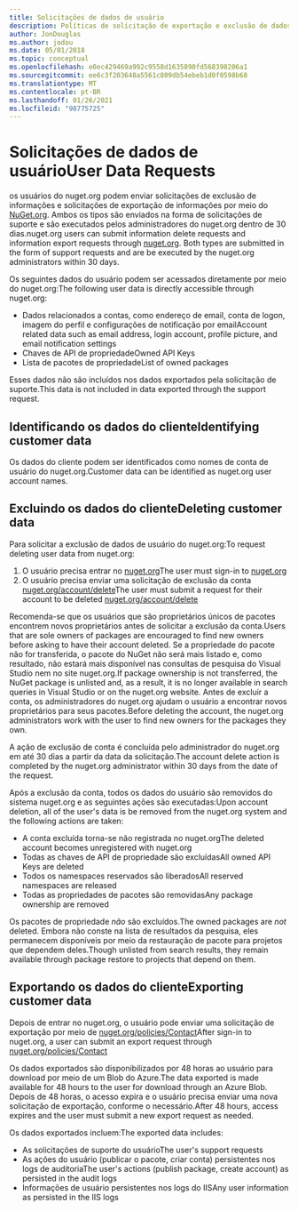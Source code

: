 ```yaml
---
title: Solicitações de dados de usuário
description: Políticas de solicitação de exportação e exclusão de dados de usuário
author: JonDouglas
ms.author: jodou
ms.date: 05/01/2018
ms.topic: conceptual
ms.openlocfilehash: e0ec429469a992c9558d1635890fd568398206a1
ms.sourcegitcommit: ee6c3f203648a5561c809db54ebeb1d0f0598b68
ms.translationtype: MT
ms.contentlocale: pt-BR
ms.lasthandoff: 01/26/2021
ms.locfileid: "98775725"
---
```

# <a name="user-data-requests"></a><span data-ttu-id="8178c-103">Solicitações de dados de usuário</span><span class="sxs-lookup"><span data-stu-id="8178c-103">User Data Requests</span></span>

<span data-ttu-id="8178c-104">os usuários do nuget.org podem enviar solicitações de exclusão de informações e solicitações de exportação de informações por meio do [NuGet.org](https://www.nuget.org). Ambos os tipos são enviados na forma de solicitações de suporte e são executados pelos administradores do nuget.org dentro de 30 dias.</span><span class="sxs-lookup"><span data-stu-id="8178c-104">nuget.org users can submit information delete requests and information export requests through [nuget.org](https://www.nuget.org). Both types are submitted in the form of support requests and are be executed by the nuget.org administrators within 30 days.</span></span>

<span data-ttu-id="8178c-105">Os seguintes dados do usuário podem ser acessados diretamente por meio do nuget.org:</span><span class="sxs-lookup"><span data-stu-id="8178c-105">The following user data is directly accessible through nuget.org:</span></span>

* <span data-ttu-id="8178c-106">Dados relacionados a contas, como endereço de email, conta de logon, imagem do perfil e configurações de notificação por email</span><span class="sxs-lookup"><span data-stu-id="8178c-106">Account related data such as email address, login account, profile picture, and email notification settings</span></span>
* <span data-ttu-id="8178c-107">Chaves de API de propriedade</span><span class="sxs-lookup"><span data-stu-id="8178c-107">Owned API Keys</span></span>
* <span data-ttu-id="8178c-108">Lista de pacotes de propriedade</span><span class="sxs-lookup"><span data-stu-id="8178c-108">List of owned packages</span></span>

<span data-ttu-id="8178c-109">Esses dados não são incluídos nos dados exportados pela solicitação de suporte.</span><span class="sxs-lookup"><span data-stu-id="8178c-109">This data is not included in data exported through the support request.</span></span>

## <a name="identifying-customer-data"></a><span data-ttu-id="8178c-110">Identificando os dados do cliente</span><span class="sxs-lookup"><span data-stu-id="8178c-110">Identifying customer data</span></span>

<span data-ttu-id="8178c-111">Os dados do cliente podem ser identificados como nomes de conta de usuário do nuget.org.</span><span class="sxs-lookup"><span data-stu-id="8178c-111">Customer data can be identified as nuget.org user account names.</span></span>

## <a name="deleting-customer-data"></a><span data-ttu-id="8178c-112">Excluindo os dados do cliente</span><span class="sxs-lookup"><span data-stu-id="8178c-112">Deleting customer data</span></span>

<span data-ttu-id="8178c-113">Para solicitar a exclusão de dados de usuário do nuget.org:</span><span class="sxs-lookup"><span data-stu-id="8178c-113">To request deleting user data from nuget.org:</span></span>

1. <span data-ttu-id="8178c-114">O usuário precisa entrar no [nuget.org](https://www.nuget.org)</span><span class="sxs-lookup"><span data-stu-id="8178c-114">The user must sign-in to [nuget.org](https://www.nuget.org)</span></span>
1. <span data-ttu-id="8178c-115">O usuário precisa enviar uma solicitação de exclusão da conta [nuget.org/account/delete](https://www.nuget.org/account/delete)</span><span class="sxs-lookup"><span data-stu-id="8178c-115">The user must submit a request for their account to be deleted [nuget.org/account/delete](https://www.nuget.org/account/delete)</span></span>

<span data-ttu-id="8178c-116">Recomenda-se que os usuários que são proprietários únicos de pacotes encontrem novos proprietários antes de solicitar a exclusão da conta.</span><span class="sxs-lookup"><span data-stu-id="8178c-116">Users that are sole owners of packages are encouraged to find new owners before asking to have their account deleted.</span></span> <span data-ttu-id="8178c-117">Se a propriedade do pacote não for transferida, o pacote do NuGet não será mais listado e, como resultado, não estará mais disponível nas consultas de pesquisa do Visual Studio nem no site nuget.org.</span><span class="sxs-lookup"><span data-stu-id="8178c-117">If package ownership is not transferred, the NuGet package is unlisted and, as a result, it is no longer available in search queries in Visual Studio or on the nuget.org website.</span></span> <span data-ttu-id="8178c-118">Antes de excluir a conta, os administradores do nuget.org ajudam o usuário a encontrar novos proprietários para seus pacotes.</span><span class="sxs-lookup"><span data-stu-id="8178c-118">Before deleting the account, the nuget.org administrators work with the user to find new owners for the packages they own.</span></span>

<span data-ttu-id="8178c-119">A ação de exclusão de conta é concluída pelo administrador do nuget.org em até 30 dias a partir da data da solicitação.</span><span class="sxs-lookup"><span data-stu-id="8178c-119">The account delete action is completed by the nuget.org administrator within 30 days from the date of the request.</span></span>

<span data-ttu-id="8178c-120">Após a exclusão da conta, todos os dados do usuário são removidos do sistema nuget.org e as seguintes ações são executadas:</span><span class="sxs-lookup"><span data-stu-id="8178c-120">Upon account deletion, all of the user's data is be removed from the nuget.org system and the following actions are taken:</span></span>

* <span data-ttu-id="8178c-121">A conta excluída torna-se não registrada no nuget.org</span><span class="sxs-lookup"><span data-stu-id="8178c-121">The deleted account becomes unregistered with nuget.org</span></span>
* <span data-ttu-id="8178c-122">Todas as chaves de API de propriedade são excluídas</span><span class="sxs-lookup"><span data-stu-id="8178c-122">All owned API Keys are deleted</span></span>
* <span data-ttu-id="8178c-123">Todos os namespaces reservados são liberados</span><span class="sxs-lookup"><span data-stu-id="8178c-123">All reserved namespaces are released</span></span>
* <span data-ttu-id="8178c-124">Todas as propriedades de pacotes são removidas</span><span class="sxs-lookup"><span data-stu-id="8178c-124">Any package ownership are removed</span></span>

<span data-ttu-id="8178c-125">Os pacotes de propriedade *não* são excluídos.</span><span class="sxs-lookup"><span data-stu-id="8178c-125">The owned packages are *not* deleted.</span></span> <span data-ttu-id="8178c-126">Embora não conste na lista de resultados da pesquisa, eles permanecem disponíveis por meio da restauração de pacote para projetos que dependem deles.</span><span class="sxs-lookup"><span data-stu-id="8178c-126">Though unlisted from search results, they remain available through package restore to projects that depend on them.</span></span>

## <a name="exporting-customer-data"></a><span data-ttu-id="8178c-127">Exportando os dados do cliente</span><span class="sxs-lookup"><span data-stu-id="8178c-127">Exporting customer data</span></span>

<span data-ttu-id="8178c-128">Depois de entrar no nuget.org, o usuário pode enviar uma solicitação de exportação por meio de [nuget.org/policies/Contact](https://www.nuget.org/policies/Contact)</span><span class="sxs-lookup"><span data-stu-id="8178c-128">After sign-in to nuget.org, a user can submit an export request through [nuget.org/policies/Contact](https://www.nuget.org/policies/Contact)</span></span>

<span data-ttu-id="8178c-129">Os dados exportados são disponibilizados por 48 horas ao usuário para download por meio de um Blob do Azure.</span><span class="sxs-lookup"><span data-stu-id="8178c-129">The data exported is made available for 48 hours to the user for download through an Azure Blob.</span></span> <span data-ttu-id="8178c-130">Depois de 48 horas, o acesso expira e o usuário precisa enviar uma nova solicitação de exportação, conforme o necessário.</span><span class="sxs-lookup"><span data-stu-id="8178c-130">After 48 hours, access expires and the user must submit a new export request as needed.</span></span>

<span data-ttu-id="8178c-131">Os dados exportados incluem:</span><span class="sxs-lookup"><span data-stu-id="8178c-131">The exported data includes:</span></span>

* <span data-ttu-id="8178c-132">As solicitações de suporte do usuário</span><span class="sxs-lookup"><span data-stu-id="8178c-132">The user's support requests</span></span>
* <span data-ttu-id="8178c-133">As ações do usuário (publicar o pacote, criar conta) persistentes nos logs de auditoria</span><span class="sxs-lookup"><span data-stu-id="8178c-133">The user's actions (publish package, create account) as persisted in the audit logs</span></span>
* <span data-ttu-id="8178c-134">Informações de usuário persistentes nos logs do IIS</span><span class="sxs-lookup"><span data-stu-id="8178c-134">Any user information as persisted in the IIS logs</span></span>
